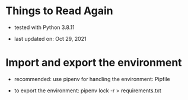 # Things to Read Again 

- tested with Python 3.8.11

- last updated on: Oct 29, 2021

# Import and export the environment

- recommended: use pipenv for handling the environment: Pipfile

- to export the environment: pipenv lock -r > requirements.txt
